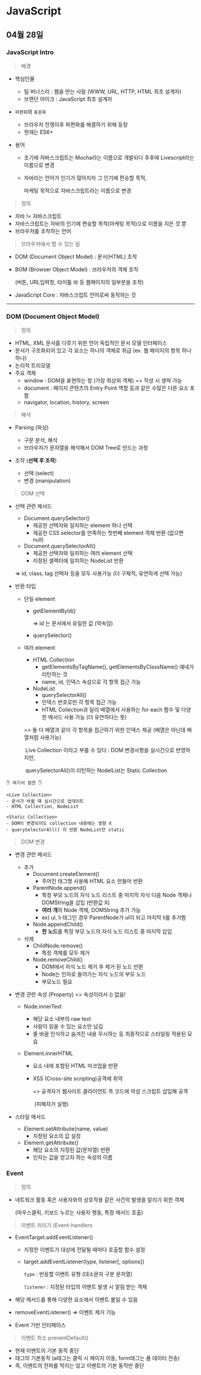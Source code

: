 # JavaScript

## 04월 28일

### JavaScript Intro

> 배경

- 핵심인물
  - 팀 버너스리 : 웹을 만는 사람 (WWW, URL, HTTP, HTML 최초 설계자)
  - 브랜던 아이크 : JavaScript 최초 설계자
  
- `파편화`와 `표준화`
  - 브라우저 전쟁이후 파편화를 해결하기 위해 등장
  - 현재는 ES6+
  
- 용어

  - 초기에 자바스크립트는 Mocha라는 이름으로 개발되다 추후에 Livescript라는 이름으로 변경

  - 자바라는 언어가 인기가 많아지자 그 인기에 편승할 목적, 

    마케팅 목적으로 자바스크립트라는 이름으로 변경



> 정의

- 자바 != 자바스크립트
-  자바스크립트는 자바의 인기에 편승할 목적(마케팅 목적)으로 이름을 지은 것 뿐
- 브라우저를 조작하는 언어



> 브라우저에서 할 수 있는 일 

- DOM (Document Object Model) : 문서(HTML) 조작

- BOM (Browser Object Model) : 브라우저의 객체 조작

  (버튼, URL입력창, 타이틀 바 등 웹페이지의 일부분을 조작)

- JavaScript Core : 자바스크립트 언어로써 동작하는 것



--------------------------------------------------------------



### DOM (Document Object Model)

> 정의

- HTML, XML 문서를 다루기 위한 언어 독립적인 문서 모델 인터페이스
- 문서가 구조화되어 있고 각 요소는 하나의 객체로 취급 (ex. 웹 페이지의 항목 하나하나)
- 논리적 트리모델
- 주요 객체
  - window : DOM을 표현하는 창 (가장 최상위 객체) => 작성 시 생략 가능
  - document : 페이지 콘텐츠의 Entry Point 역할 <body> 등과 같은 수많은 다른 요소 포함
  - navigator, location, history, screen



> 해석

- Parsing (파싱)
  - 구문 분석, 해석
  - 브라우저가 문자열을 해석해서 DOM Tree로 만드는 과정

- 조작 (**선택 후 조작**)
  - 선택 (select)
  - 변경 (manipulation)



> DOM 선택

- 선택 관련 메서드

  - Document.querySelector()
    - 제공한 선택자와 일치하는 element 하나 선택
    - 제공한 CSS selector를 만족하는 첫번째 element 객체 반환 (없으면 null)
  - Document.querySelectorAll()
    -  제공한 선택자와 일치하는 여러 element 선택
    - 지정된 셀렉터에 일치하는 NodeList 반환

  => id, class, tag 선택자 등을 모두 사용가능 (더 구체적, 유연하게 선택 가능)

- 반환 타입

  - 단일 element

    - getElementById()
  
      => id 는 문서에서 유일한 값 (약속임)
  
    - querySelector()
  
  - 여러 element
  
    - HTML Collection
      - getElementsByTagName(), getElementsByClassName() 얘네가 리턴하는 것
      - name, id, 인덱스 속성으로 각 항목 접근 가능
    - NodeList
      - querySelectorAll()
      - 인덱스 번호로만 각 항목 접근 가능
      - HTML Collection과 달리 배열에서 사용하는 for each 함수 및 다양한 메서드 사용 가능 (더 유연하다는 뜻)
  
    => 둘 다 배열과 같이 각 항목을 접근하기 위한 인덱스 제공 (배열은 아닌데 배열처럼 사용가능)
  
    ​	Live Collection 이라고 부를 수 있다 : DOM 변경사항을 실시간으로 반영하지만,
  
    ​	 querySelectorAll()이 리턴하는 NodelList는 Static Collection

```text
✋ 여기서 잠깐 ✋

<Live Collection>
- 문서가 바뀔 때 실시간으로 업데이트
- HTML Collection, NodeList

<Static Collection>
- DOM이 변경되어도 collection 내용에는 영향 X
- querySelectorAll() 의 반환 NodeList만 static
```



> DOM 변경

- 변경 관련 메서드
  - 추가
    - Document.createElement()
      - 주어진 태그명 사용해 HTML 요소 만들어 반환
    - ParentNode.append()
      - 특정 부모 노드의 자식 노드 리스트 중 마지막 자식 다음 Node 객체나 DOMString을 삽입 (반환값 X)
      - **여러 개**의 Node 객체, DOMString 추가 가능
      - ex) ul, li 태그인 경우 ParentNode가 ul이 되고 마지막 li를 추가함
    - Node.appendChild()
      - **한 노드**를 특정 부모 노드의 자식 노드 리스트 중 마지막 삽입
  - 삭제
    - ChildNode.remove()
      - 특정 객체를 모두 제거
    - Node.removeChild()
      - DOM에서 자식 노드 제거 후 제거 된 노드 반환
      - Node는 인자로 들어가는 자식 노드의 부모 노드
      - 부모노드 필요



- 변경 관련 속성 (Property) => 속성이라서 () 없음!

  - Node.innerText

    - 해당 요소 내부의 raw text
    - 사람이 읽을 수 있는 요소만 남김
    - 줄 바꿈 인식하고 숨겨진 내용 무시하는 등 최종적으로 스타일링 적용된 모습

  - Element.innerHTML

    - 요소 내에 포함된 HTML 마크업을 반환

    - XSS (Cross-site scripting)공격에 취약

      => 공격자가 웹사이트 클라이언트 측 코드에 악성 스크립트 삽입해 공격

      ​	(피해자가 실행)



- 스타일 메서드
  - Element.setAttribute(name, value)
    - 지정된 요소의 값 설정
  - Element.getAttribute()
    - 해당 요소의 지정된 값(문자열) 반환
    - 인자는 값을 얻고자 하는 속성의 이름



### Event

> 정의

- 네트워크 활동 혹은 사용자와의 상호작용 같은 사건의 발생을 알리기 위한 객체

  (마우스클릭, 키보드 누르는 사용자 행동, 특정 메서드 호출)



>이벤트 처리기 (Event-handlers

- EventTarget.addEventListener()

  - 지정한 이벤트가 대상에 전달될 때마다 호출할 함수 설정

  - target.addEventListener(type, listener[, options])

    `type` : 반응할 이벤트 유형 (대소문자 구분 문자열)

    `listener` : 지정된 타입의 이벤트 발생 시 알림 받는 객체

- 해당 메서드를 통해 다양한 요소에서 이벤트 붙일 수 있음

- removeEventListener() => 이벤트 제거 기능

- Event 기반 인터페이스



>  이벤트 취소 preventDefault()

- 현재 이벤트의 기본 동작 중단
- 태그의 기본동작 (a태그는 클릭 시 페이지 이동, form태그는 폼 데이터 전송)
- 즉, 이벤트의 전파를 막지는 않고 이벤트의 기본 동작만 중단